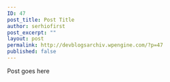 ```yaml
---
ID: 47
post_title: Post Title
author: serhiofirst
post_excerpt: ""
layout: post
permalink: http://devblogsarchiv.wpengine.com/?p=47
published: false
---
```

Post goes here